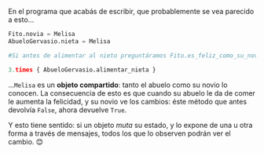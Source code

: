 En el programa que acabás de escribir, que probablemente se vea parecido a esto...

```python
Fito.novia = Melisa
AbueloGervasio.nieta = Melisa

#Si antes de alimentar al nieto preguntáramos Fito.es_feliz_como_su_novia?, respondería False

3.times { AbueloGervasio.alimentar_nieta }
```

...`Melisa` es un **objeto compartido**: tanto el abuelo como su novio lo conocen. La consecuencia de esto es que cuando su abuelo le da de comer le aumenta la felicidad, y su novio ve los cambios: éste método que antes devolvía `False`, ahora devuelve `True`.

Y esto tiene sentido: si un objeto _muta_ su estado, y lo expone de una u otra forma a través de mensajes, todos los que lo observen podrán ver el cambio. :blush:
